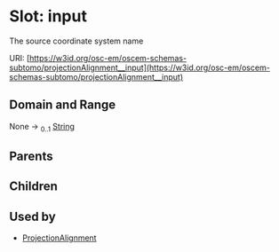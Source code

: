 
# Slot: input

The source coordinate system name

URI: [https://w3id.org/osc-em/oscem-schemas-subtomo/projectionAlignment__input](https://w3id.org/osc-em/oscem-schemas-subtomo/projectionAlignment__input)


## Domain and Range

None &#8594;  <sub>0..1</sub> [String](types/String.md)

## Parents


## Children


## Used by

 * [ProjectionAlignment](ProjectionAlignment.md)
